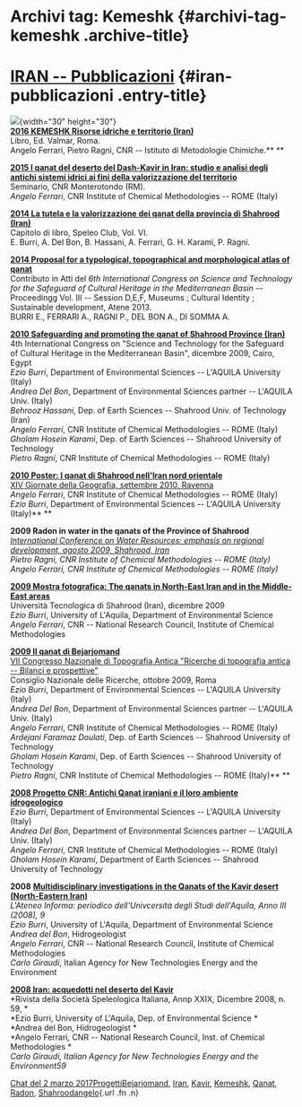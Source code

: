 Archivi tag: Kemeshk {#archivi-tag-kemeshk .archive-title}
====================

[IRAN -- Pubblicazioni](index0133.html?p=236) {#iran-pubblicazioni .entry-title}
=============================================

![](wp-content/uploads/2017/03/chimera-nera-150x150.png){width="30" height="30"}\
[**2016 KEMESHK Risorse idriche e territorio (Iran)**](https://books.google.it/books?id=6XzbDQAAQBAJ&pg=PA1&lpg=PA1&dq=kemeshk+risorse&source=bl&ots=48sTEjh1aF&sig=63ZW3ZdABwRdDmzwcH8dbjyeLZI&hl=it&sa=X&ved=0ahUKEwjI_K2virjSAhXFXBoKHUJXDP4Q6AEIHjAA#v=onepage&q&f=false)\
Libro, Ed. Valmar, Roma.\
Angelo Ferrari, Pietro Ragni, CNR -- Istituto di Metodologie Chimiche.** **

[**2015 I qanat del deserto del Dash-Kavir in Iran: studio e analisi degli antichi sistemi idrici ai fini della valorizzazione del territorio**](https://intranet.cnr.it/servizi/people/prodotto/download/i/103110)\
Seminario, CNR Monterotondo (RM).\
*Angelo Ferrari*, CNR Institute of Chemical Methodologies -- ROME (Italy)

[**2014 La tutela e la valorizzazione dei qanat della provincia di Shahrood (Iran)**](https://intranet.cnr.it/servizi/people/prodotto/download/i/99265)\
Capitolo di libro, Speleo Club, Vol. VI.\
E. Burri, A. Del Bon, B. Hassani, A. Ferrari, G. H. Karami, P. Ragni.

[**2014 Proposal for a typological, topographical and morphological atlas of qanat**](https://intranet.cnr.it/servizi/people/prodotto/download/i/99371)\
Contributo in Atti del *6th International Congress on Science and Technology for the Safeguard of Cultural Heritage in the Mediterranean Basin* -- Proceedingg Vol. III -- Session D,E,F, Museums ; Cultural Identity ; Sustainable development, Atene 2013.\
BURRI E., FERRARI A., RAGNI P., DEL BON A., DI SOMMA A.

[**2010 Safeguarding and promoting the qanat of Shahrood Province (Iran)**](https://intranet.cnr.it/servizi/people/prodotto/download/i/121916)\
4th International Congress on "Science and Technology for the Safeguard of Cultural Heritage in the Mediterranean Basin", dicembre 2009, Cairo, Egypt\
*Ezio Burri*, Department of Environmental Sciences -- L'AQUILA University (Italy)\
*Andrea Del Bon*, Department of Environmental Sciences partner -- L'AQUILA Univ. (Italy)\
*Behrooz Hassani*, Dep. of Earth Sciences -- Shahrood Univ. of Technology (Iran)\
*Angelo Ferrari*, CNR Institute of Chemical Methodologies -- ROME (Italy)\
*Gholam Hosein Karami*, Dep. of Earth Sciences -- Shahrood University of Technology\
*Pietro Ragni*, CNR Institute of Chemical Methodologies -- ROME (Italy)

[**2010 Poster: I qanat di Shahrood nell'Iran nord orientale**\
XIV Giornate della Geografia, settembre 2010, Ravenna](http://www.agei.org/sito/3circolare.pdf)\
*Angelo Ferrari*, CNR Institute of Chemical Methodologies -- ROME (Italy)\
*Ezio Burri*, Department of Environmental Sciences -- L'AQUILA University (Italy)** **

**2009 Radon in water in the qanats of the Province of Shahrood**\
*[International Conference on Water Resources: emphasis on regional development, agosto 2009, Shahrood, Iran\
](http://www.icwr2009.ir/)Pietro Ragni, CNR Institute of Chemical Methodologies -- ROME (Italy)\
Angelo Ferrari, CNR Institute of Chemical Methodologies -- ROME (Italy)*

[**2009 Mostra fotografica: The qanats in North-East Iran and in the Middle-East areas**](../www.qanatproject.com/indexead8.html?p=392)\
Università Tecnologica di Shahrood (Iran), dicembre 2009\
*Ezio Burri*, University of L'Aquila, Department of Environmental Science\
*Angelo Ferrari*, CNR -- National Research Council, Institute of Chemical Methodologies

[**2009 Il qanat di Bejarjomand**\
VII Congresso Nazionale di Topografia Antica "Ricerche di topografia antica -- Bilanci e prospettive"](http://www.archeotop.eu/Archeotop/News.html)\
Consiglio Nazionale delle Ricerche, ottobre 2009, Roma\
*Ezio Burri*, Department of Environmental Sciences -- L'AQUILA University (Italy)\
*Andrea Del Bon*, Department of Environmental Sciences partner -- L'AQUILA Univ. (Italy)\
*Angelo Ferrari*, CNR Institute of Chemical Methodologies -- ROME (Italy)\
*Ardejani Faramaz Doulati*, Dep. of Earth Sciences -- Shahrood University of Technology\
*Gholam Hosein Karami*, Dep. of Earth Sciences -- Shahrood University of Technology\
*Pietro Ragni*, CNR Institute of Chemical Methodologies -- ROME (Italy)** **

[**2008 Progetto CNR: Antichi Qanat iraniani e il loro ambiente idrogeologico**\
](http://www.cnr.it/istituti/ProdottoDellaRicerca.html?cds=053&id=149035)*Ezio Burri*, Department of Environmental Sciences -- L'AQUILA University (Italy)\
*Andrea Del Bon*, Department of Environmental Sciences partner -- L'AQUILA Univ. (Italy)\
*Angelo Ferrari*, CNR Institute of Chemical Methodologies -- ROME (Italy)\
*Gholam Hosein Karami*, Department of Earth Sciences -- Shahrood University of Technology

**2008** **[Multidisciplinary investigations in the Qanats of the Kavir desert (North-Eastern Iran)](../www.qanatproject.com/public/wp-content/uploads/Qanat-Shahrood-Articolo-Ateneo-InformaBIS.pdf)**\
*L'Ateneo Informa: periodico dell'Univcersità degli Studi dell'Aquila, Anno III (2008), 9*\
*Ezio Burri*, University of L'Aquila, Department of Environmental Science\
*Andrea del Bon*, Hidrogeologist\
*Angelo Ferrari*, CNR -- National Research Council, Institute of Chemical Methodologies\
*Carlo Giraudi*, Italian Agency for New Technologies Energy and the Environment

**[2008 Iran: acquedotti nel deserto del Kavir](../www.qanatproject.com/public/wp-content/uploads/Articolo-Speleologia-GEN-2009.pdf)**\
*Rivista della Società Speleologica Italiana, Annp XXIX, Dicembre 2008, n. 59, *\
*Ezio Burri, University of L'Aquila, Dep. of Environmental Science *\
*Andrea del Bon, Hidrogeologist *\
*Angelo Ferrari, CNR -- National Research Council, Inst. of Chemical Methodologies *\
*Carlo Giraudi, Italian Agency for New Technologies Energy and the Environment59*

[Chat del 2 marzo 2017](index0133.html?p=236 "Permalink a IRAN – Pubblicazioni")[Progetti](index0b40.html?cat=9)[Bejarjomand](index93d3.html?tag=bejarjomand), [Iran](index4241.html?tag=iran), [Kavir](index3aaa.html?tag=kavir), [Kemeshk](index0773.html?tag=kemeshk), [Qanat](index339d.html?tag=qanat), [Radon](index68d2.html?tag=radon), [Shahrood](index6549.html?tag=shahrood)[angelo](indexcd64.html?author=1 "Vedi tutti gli articoli di angelo"){.url .fn .n}
